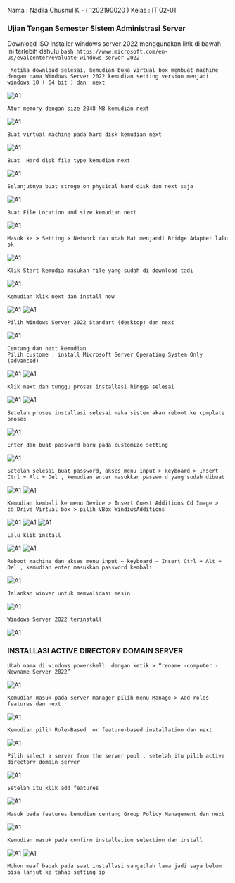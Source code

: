 Nama : Nadila Chusnul K - ( 1202190020 ) 
Kelas : IT 02-01 

 ### Ujian Tengan Semester Sistem Administrasi Server 
Download ISO Installer windows server 2022 menggunakan link di bawah ini terlebih dahulu 
      ```bash
    https://www.microsoft.com/en-us/evalcenter/evaluate-windows-server-2022
    ```

     Ketika download selesai, kemudian buka virtual box membuat machine  dengan nama Windows Server 2022 kemudian setting version menjadi windows 10 ( 64 bit ) dan  next 
![A1](aset/p1.jpg)
        
    Atur memory dengan size 2048 MB kemudian next 
![A1](aset/p2.jpg)

    Buat virtual machine pada hard disk kemudian next 
![A1](aset/p3.jpg)

    Buat  Hard disk file type kemudian next
![A1](aset/p4.jpg)

    Selanjutnya buat stroge on physical hard disk dan next saja 
![A1](aset/p5.jpg)

    Buat File Location and size kemudian next 
![A1](aset/p6.jpg)

    Masuk ke > Setting > Network dan ubah Nat menjandi Bridge Adapter lalu ok 
![A1](aset/p7.jpg)

    Klik Start kemudia masukan file yang sudah di download tadi 
![A1](aset/p8.jpg)

    Kemudian klik next dan install now
![A1](aset/p9.jpg)
![A1](aset/p27.jpg)

    Pilih Windows Server 2022 Standart (desktop) dan next
![A1](aset/p10.jpg)

    Centang dan next kemudian 
    Pilih custome : install Microsoft Server Operating System Only (advanced)
![A1](aset/p11.jpg)
![A1](aset/p12.jpg)

    Klik next dan tunggu proses installasi hingga selesai 
![A1](aset/p13.jpg)
![A1](aset/p14.jpg)

    Setelah proses installasi selesai maka sistem akan reboot ke cpmplate proses
![A1](aset/p15.jpg)

    Enter dan buat password baru pada customize setting 
![A1](aset/p16.jpg)

    Setelah selesai buat password, akses menu input > keyboard > Insert Ctrl + Alt + Del , kemudian enter masukkan password yang sudah dibuat 
![A1](aset/p17.jpg)
![A1](aset/p18.jpg)

    Kemudian kembali ke menu Device > Insert Guest Additions Cd Image >  cd Drive Virtual box > pilih VBox WindiwsAdditions
![A1](aset/p19.jpg)
![A1](aset/p20.jpg)
![A1](aset/p21.jpg)

    Lalu klik install 
![A1](aset/p22.jpg)
![A1](aset/p23.jpg)

    Reboot machine dan akses menu input – keyboard – Insert Ctrl + Alt + Del , kemudian enter masukkan password kembali 
![A1](aset/p24.jpg)

    Jalankan winver untuk memvalidasi mesin 
![A1](aset/p25.jpg)

    Windows Server 2022 terinstall 
![A1](aset/p26.jpg)

###  INSTALLASI ACTIVE DIRECTORY DOMAIN SERVER 

    Ubah nama di windows powershell  dengan ketik > “rename -computer -Newname Server 2022” 
![A1](aset/p28.jpg)

    Kemudian masuk pada server manager pilih menu Manage > Add roles features dan next 
![A1](aset/p29.jpg)

    Kemudian pilih Role-Based  or feature-based installation dan next 
![A1](aset/p30.jpg)

    Pilih select a server from the server pool , setelah itu pilih active directory domain server 
![A1](aset/p31.jpg)

    Setelah itu klik add features 
![A1](aset/p32.jpg)

    Masuk pada features kemudian centang Group Policy Management dan next 
![A1](aset/p33.jpg)

    Kemudian masuk pada confirm installation selection dan install 
![A1](aset/p34.jpg)
![A1](aset/p35.jpg)

    Mohon maaf bapak pada saat installasi sangatlah lama jadi saya belum bisa lanjut ke tahap setting ip 